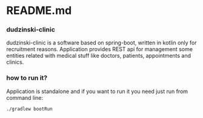 # README.md

### dudzinski-clinic
dudzinski-clinic is a software based on spring-boot, written in kotlin only for recruitment reasons.
Application provides REST api for management some entities related with medical stuff like
doctors, patients, appointments and clinics.

### how to run it?
Application is standalone and if you want to run it you need just run from command line:

<code>./gradlew bootRun</code>
